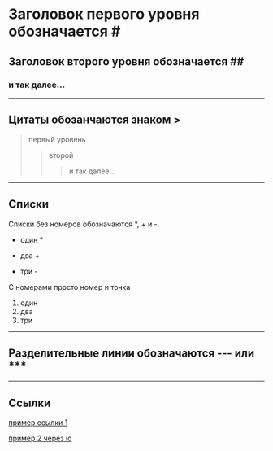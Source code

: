 # Заголовок первого уровня обозначается # #  
## Заголовок второго уровня обозначается ## ##
### и так далее... ###
---
## Цитаты обозанчаются знаком >
> первый уровень
>> второй
>>> и так далее...
---
## Списки
Списки без номеров обозначаются *, + и -.
* один *
+ два +
- три -

С номерами просто номер и точка

1. один
2. два
3. три 
---
## Разделительные линии обозначаются --- или ***
***
## Ссылки

[пример ссылки 1](http://example.com/ "необязательная подсказка")

[id]: http://example.com/ "необязательная подсказка 2"

[пример 2 через id][id]


